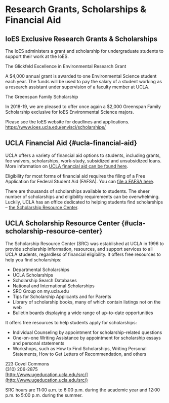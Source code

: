 # Research Grants, Scholarships & Financial Aid

## IoES Exclusive Research Grants & Scholarships

The IoES administers a grant and scholarship for undergraduate students to support their work at the IoES.

The Glickfeld Excellence in Environmental Research Grant

A $4,000 annual grant is awarded to one Environmental Science student each year. The funds will be used to pay the salary of a student working as a research assistant under supervision of a faculty member at UCLA.

The Greenspan Family Scholarship

In 2018-19, we are pleased to offer once again a $2,000 Greenspan Family Scholarship exclusive for IoES Environmental Science majors.

Please see the IoES website for deadlines and applications.
https://www.ioes.ucla.edu/envisci/scholarships/

## UCLA Financial Aid {#ucla-financial-aid}

UCLA offers a variety of financial aid options to students, including grants, fee waivers, scholarships, work-study, subsidized and unsubsidized loans. More information on [UCLA financial aid can be found here](http://www.financialaid.ucla.edu/).

Eligibility for most forms of financial aid requires the filing of a Free Application for Federal Student Aid \(FAFSA\). You can [file a FAFSA here](https://fafsa.ed.gov/).

There are thousands of scholarships available to students. The sheer number of scholarships and eligibility requirements can be overwhelming. Luckily, UCLA has an office dedicated to helping students find scholarships – [the Scholarship Resource Center](http://www.scholarshipcenter.ucla.edu/).

## UCLA Scholarship Resource Center {#ucla-scholarship-resource-center}

The Scholarship Resource Center \(SRC\) was established at UCLA in 1996 to provide scholarship information, resources, and support services to all UCLA students, regardless of financial eligibility. It offers free resources to help you find scholarships:

* Departmental Scholarships
* UCLA Scholarships
* Scholarship Search Databases
* National and International Scholarships
* SRC Group on my.ucla.edu
* Tips for Scholarship Applicants and for Parents
* Library of scholarship books, many of which contain listings not on the web
* Bulletin boards displaying a wide range of up-to-date opportunities

It offers free resources to help students apply for scholarships:

* Individual Counseling by appointment for scholarship-related questions
* One-on-one Writing Assistance by appointment for scholarship essays and personal statements
* Workshops, such as How to Find Scholarships, Writing Personal Statements, How to Get Letters of Recommendation, and others

223 Covel Commons  
\(310\) 206-2875  
[http://www.ugeducation.ucla.edu/src/](http://www.ugeducation.ucla.edu/src/)

SRC hours are 11:00 a.m. to 6:00 p.m. during the academic year and 12:00 p.m. to 5:00 p.m. during the summer.

